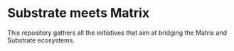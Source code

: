 # Substrate meets Matrix

This repository gathers all the initiatives that aim at bridging the Matrix and Substrate ecosystems.

